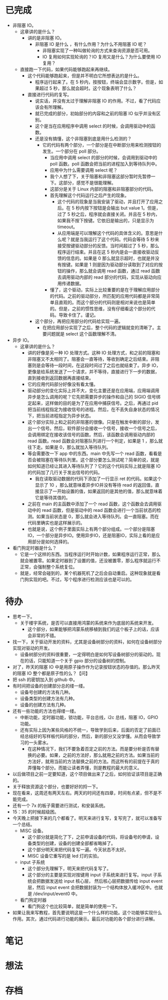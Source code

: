 # 已完成
- 非阻塞 IO。
	- 这章讲的是什么？
		- 讲的是非阻塞 IO。
			- 非阻塞 IO 是什么 ，有什么作用？为什么不用阻塞 IO 呢？
				- 非阻塞实现了一种叫做轮询的方式来查询资源是否可用。
				- IO 复用如何实现轮询的？IO 复用又是什么？为什么要使用 IO 复用？
	- 直接跑一下代码，如果代码能够跑起来再继续。
		- 这个代码能够跑起来，但是并不明白它所想表达的是什么。
			- 程序运行起来了。在 5 秒内，按按钮，终端会显示数字。但是，如果超过 5 秒，那么就会超时。这个现象表明了什么？
		- 直接进行代码的复写。
			- 说实话，并没有太过于理解非阻塞 IO 的作用。不过，看了代码应该会有所理解。
			- 就已完成的部分，初始部分的内容和之前的阻塞 IO 似乎并没有区别。
			- 这个是当在应用程序中调用 select 的时候，会调用驱动中的函数。
			- 还是没有搞懂，这个非阻塞到底是用什么检测的？
				- 它的代码有两个部分，一个部分是在中断部分用来检测按钮的发生。一个部分在 poll 部分。
					- 当应用中调用 select 的部分的时候，会调用到驱动中的 poll 函数。poll 函数会把当前的进程加入到等待队列中。
					- 应用中为什么需要调用 select 呢？
					- 我个人想了下，关于阻塞和非阻塞这部分暂时先暂停一下。这部分，感觉不是很能理解。
					- 这部分是关于 Linux 内部的阻塞和非阻塞部分的代码。
					- 首先理解这个代码运行之后产生的现象。
						- 这个代码的现象是当我安装了驱动，并且打开了应用之后。在 5 秒内按下按钮是会输出 but value 1。但是，过了 5 秒之后，程序就会直接关闭。并且在 5 秒内，如果我不按下按键。它依旧是输出的，只是显示为 timeout。
						- 从应用端是可以理解这个代码的具体含义的。意思是什么呢？就是当我运行了这个代码。代码会等待 5 秒来接受按键驱动部分的反馈。当时间超过了 5 秒，那么程序运行结束。并且在这 5 秒内是会一直接收驱动反馈的信息的。如果是 0 那么就显示超时，也就是并没有按键。如果是 1 则是因为驱动部分读取到了对应的按钮的操作，那么就会调用 read 函数，通过 read 函数去调用驱动内部的 read 部分的代码，实现从驱动向应用传递数据。
					- 懂了，这个驱动，实际上比较重要的是在于理解应用部分的代码。之前的驱动部分，所匹配的应用代码都是非常简单且直观的。而这个部分的代码则是相对来说也是简单的。但是，之前的惯性思维，没有仔细看这个部分的代码。导致卡住了。谨记。
			- 这个部分，再把应用部分的代码给实现一遍。
				- 在把应用部分实现了之后，整个代码的逻辑就变的清晰了。主要问题就是 select 这个函数理解不清。
- 异步 IO。
	- 这章讲的是什么？
		- 讲的好像是另一种 IO 处理方式。这种 IO 处理方式，和之前的阻塞和非阻塞又不太相同了。阻塞会一直等待，等收到确定之后结束。非阻塞则是会等待一段时间，在这段时间过了之后也就结束了。异步 IO，更像是给系统发送了一个请求，并不等待，直接进行下一步的数据，直到接收到返回数据再直接结束。
		- 它的应用代码部分好像没有看太懂。
		- 驱动部分的变化实际上并不大，变化主要还是在应用端，应用端调用异步是怎么调用的呢？它先把需要异步的操作和自己的 SIGIO 信号绑定起来，这样做的目的是为了在应用中捕获信号。之后，再通过 pid 把当前线程指定为接收信号的进程。然后，在不丢失自身状态的情况下，把当前进程指定为异步状态。
		- 这个部分实际上和之前的非阻塞的很像。只是在触发中断的部分，发出一个信号。然后，软件部分会接收一个信号，接收一个信号之后，会调用绑定在接收该信号的函数。然后，该函数会调用驱动内部的 read 函数。read 函数会对阻塞队列进行一个判定，如果是 1 ，那么就往下走。如果是 0，那么就加入等待队列。
		- 等会需要改一下 app 中的东西。main 中先写一个 read 函数，看看是否会被阻塞在等待队列里。这个部分要怎么测试呢？简单的说，就是如何知道已经让其进入等待队列了？它的这个代码实际上就是阻塞 IO 的代码加了几行关于发出信号的代码。
			- 我在读取驱动数据的代码下添加了一行显示 ret 的代码。如果这个显示了 10 ，那么就意味着异步IO并没有等待 read 的返回值，直接显示了一开始设置的值，如果返回的是其他的值，那么就意味着它是等待其值的。
		- 之前在 main 的主函数中添加了一个 read 函数，这个函数会去调用驱动中的 read 函数，但是驱动中的 read 函数会进行一个当前状态的检测。如果当前状态是 0，那么就会进入等待队列。会一直阻塞。而在代码里确实也是这样展示的。
		- 也就是说，这个例子里面实际上有两个部分组成。一个部分是阻塞IO，一个部分是异步IO。使用异步IO，还是阻塞IO，实际上看的是应用部分是如何选择的。
- 看门狗定时器是什么？
	- 它是一个这样的东西。当程序运行时开始计数，如果程序运行正常，那么就会被置零。如果定时器到了设置的值，还没被置零，那么程序就运行不正常，会强制整个系统复位。
	- 就是，经常会碰到的，某个机器死机了之后会自动重启。这种现象就是看门狗实现的吧。不过，写个程序进行检测应该也是可以的。
# 待办
- 思考一下。
	- 关于楼宇系统，是否可以直接用鸿蒙的系统来作为底层的系统来开发。
		- 这个部分，如果能够把鸿蒙系统移植到我们的这个板子上的话，应该会非常的不错。
- 找一下，关于驱动开发的资料，尤其是设备树部分的资料，如何在设备树部分实现对驱动的开发。
	- 设备树部分的资料很重要，一定得明白是如何写设备树部分的驱动的。现在的话，只能知道一个关于 gpio 部分的设备树的控制。
- 对了，昨天的阻塞 IO 中是用原子操作作为记录按钮状态的存值的。那么昨天的阻塞 IO 整个都是原子性的么？【问】
- 把 ssh 的密钥加入到 github 中。
- 有时间把设备的创建部分总的缕一缕。
	- 设备号创建的方法有几种。
	- 设备类型的创建方法有几种。
	- 设备的创建方法有几种。
- 还有一些功能的方法也得缕一缕。
	- 中断功能，定时器功能，锁功能，平台总线，i2c 总线，阻塞 IO，GPIO 功能。
	- 还有实际上因为某些风格的不统一，导致学到后来，后面的否定了前面已经总结好的写样板代码的部分，然后，新的部分又没学懂。从而会导致学习的一头雾水。
		- 在这种情况下，我们不要急着否定之前的方法。而是要分析是否有替换的必要。如果，之前的方法好，那么就用之前的方法。如果当前的方法好，就用当前的方法替换之前的方法。而这所有的前提在于真的弄懂每个部分。而能让读者弄懂，则是教程的最大的意义。
- 以后做项目之前一定要知道，这个项目做出来了之后，如何验证该项目是正确的。
- 关于释放资源这个部分，也要好好的捋一下。
- 现在看来，这周还有两天左右。两天的时间还有四章，时间有点紧，但不是不能完成。
- 还有一个 7x 的板子需要进行测试，和安装系统。
- 15：35 的时候超级困。
- 今天晚上把接下来的几个都看了。明天来进行复写，复写完了，就可以准备写一个总结。
	- MISC 设备。
		- 这个部分就是简化了下，之前申请设备的代码，将设备号的申请，设备类型的创建，设备的创建全部都省略掉了。
		- 这个部分明天来把代码复写一遍。今天状态不太好。
		- MISC 设备它重写的是 led 灯的实验。
	- input 子系统
		- 这个部分先理解下，明天来把代码复写了。
		- 这个部分的主要是实现对按键用 input 子系统来进行复写。input 子系统会把数据发送给 input 核心层， 然后核心层把数据传给 input event 层，然后 input event 会把数据封装为一个结构体放入缓冲区中。也就是 /dev/input/event0 中。
	- 看门狗定时器
		- 看门狗这个也比较简单，就是简单的使用一下。
- 如果让我来写教程，首先要说明这是一个什么样的功能。这个功能够实现什么作用。其次，通过代码进行功能的展示。最后对功能的各个部分进行讲解。
# 笔记

# 想法

# 存档